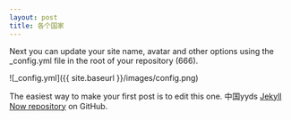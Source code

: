 ```yaml
---
layout: post
title: 各个国家
---
```

Next you can update your site name, avatar and other options using the _config.yml file in the root of your repository (666).

![_config.yml]({{ site.baseurl }}/images/config.png)

The easiest way to make your first post is to edit this one. 中国yyds [Jekyll Now repository](https://github.com/barryclark/jekyll-now) on GitHub.
